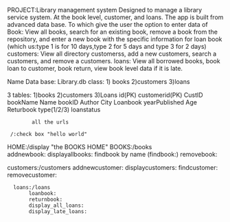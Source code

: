 PROJECT:Library management system
Designed to manage a library service system. At the book level, customer, and loans.
The app is built from advanced data base. To which give the user the option to enter data of
Book: View all books, search for an existing book, remove a book from the repository, and enter a new book with the specific information for loan book (which us:type 1 is for 10 days,type 2 for 5 days and type 3 for 2 days)
customers: View all directory customerss, add a new customers, search a customers, and remove a customers.
 loans: View all borrowed books, book loan to customer, book return, view book level data if it is late.

Name Data base: Library.db
class: 1) books 2)customers 3)loans

3 tables:
1)books           2)customers     3)Loans
  id(PK)         customerid(PK)     CustID
  bookName          Name            bookID
  Author            City            Loanbook
  yearPublished     Age             Returbook
  type(1/2/3)
  loanstatus
  

            all the urls

     /:check box "hello world"
  HOME:/display  "the BOOKS HOME"
 BOOKS:/books  
          addnewbook:
          displayallbooks:
          findbook  by  name (findbook:)
          removebook:

 customers:/customers
          addnewcustomer:
          displaycustomers:
          findcustomer:
          removecustomer:

      loans:/loans         
           loanbook:
           returnbook:
           display_all_loans:
           display_late_loans:  





